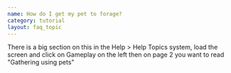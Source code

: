 ```yaml
---
name: How do I get my pet to forage?
category: tutorial
layout: faq_topic
---
```

There is a big section on this in the Help > Help Topics system, load the screen and click on Gameplay on the left then on page 2 you want to read "Gathering using pets"